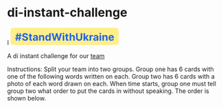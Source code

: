 # di-instant-challenge

I [![Stand With Ukraine](https://raw.githubusercontent.com/vshymanskyy/StandWithUkraine/main/badges/StandWithUkraine.svg)](https://stand-with-ukraine.pp.ua)

A di instant challenge for our [team](https://ahujaesh.github.io)

Instructions: Split your team into two groups. Group one has 6 cards with one of the following words written on each. Group two has 6 cards with a photo of each word drawn on each. When time starts, group one must tell group two what order to put the cards in without speaking. The order is shown below.</h2>

